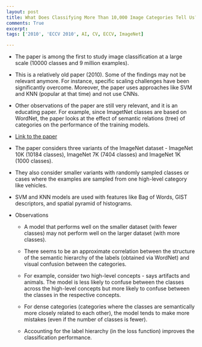 ```yaml
---
layout: post
title: What Does Classifying More Than 10,000 Image Categories Tell Us?
comments: True
excerpt: 
tags: ['2010', 'ECCV 2010', AI, CV, ECCV, ImageNet]

---
```


* The paper is among the first to study image classification at a large scale (10000 classes and 9 million examples).

* This is a relatively old paper (2010). Some of the findings may not be relevant anymore. For instance, specific scaling challenges have been significantly overcome. Moreover, the paper uses approaches like SVM and KNN (popular at that time) and not use CNNs.

* Other observations of the paper are still very relevant, and it is an educating paper. For example, since ImagetNet classes are based on WordNet, the paper looks at the effect of semantic relations (tree) of categories on the performance of the training models.

* [Link to the paper](http://openaccess.thecvf.com/content_cvpr_2015/papers/Jain_What_do_15000_2015_CVPR_paper.pdf)

* The paper considers three variants of the ImageNet dataset - ImageNet 10K (10184 classes), ImageNet 7K (7404 classes) and ImageNet 1K (1000 classes).

* They also consider smaller variants with randomly sampled classes or cases where the examples are sampled from one high-level category like vehicles.

* SVM and KNN models are used with features like Bag of Words, GIST descriptors, and spatial pyramid of histograms.

* Observations
    
    * A model that performs well on the smaller dataset (with fewer classes) may not perform well on the larger dataset (with more classes).

    * There seems to be an approximate correlation between the structure of the semantic hierarchy of the labels (obtained via WordNet) and visual confusion between the categories.

    * For example, consider two high-level concepts - says artifacts and animals. The model is less likely to confuse between the classes across the high-level concepts but more likely to confuse between the classes in the respective concepts.

    * For dense categories (categories where the classes are semantically more closely related to each other), the model tends to make more mistakes (even if the number of classes is fewer).

    * Accounting for the label hierarchy (in the loss function) improves the classification performance.